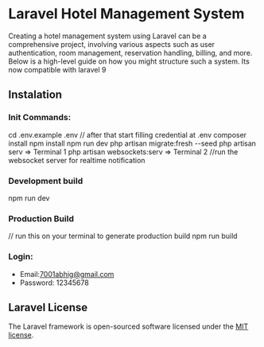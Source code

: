 # Laravel Hotel Management System
Creating a hotel management system using Laravel can be a comprehensive project, involving various aspects such as user authentication, room management, reservation handling, billing, and more. Below is a high-level guide on how you might structure such a system.
Its now compatible with laravel 9

## Instalation 

### Init Commands:
cd .env.example .env // after that start filling credential at .env
composer install
npm install 
npm run dev
php artisan migrate:fresh --seed
php artisan serv                => Terminal 1
php artisan websockets:serv     => Terminal 2   //run the websocket server for realtime notification


### Development build
npm run dev

### Production Build
// run this on your terminal to generate production build
npm run build

### Login:
- Email:7001abhig@gmail.com
- Password: 12345678

## Laravel License
The Laravel framework is open-sourced software licensed under the [MIT license](https://opensource.org/licenses/MIT).
